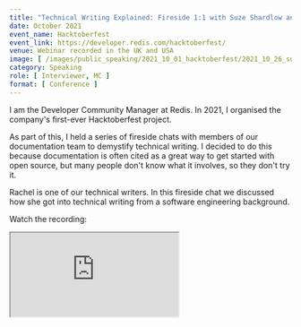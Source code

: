 ```yaml
---
title: "Technical Writing Explained: Fireside 1:1 with Suze Shardlow and Rachel Elledge"
date: October 2021
event_name: Hacktoberfest
event_link: https://developer.redis.com/hacktoberfest/
venue: Webinar recorded in the UK and USA
image: [ /images/public_speaking/2021_10_01_hacktoberfest/2021_10_26_suze_rachel_fireside/suze_rachel_fireside.jpg ]
category: Speaking
role: [ Interviewer, MC ]
format: [ Conference ]
---
```


I am the Developer Community Manager at Redis.  In 2021, I organised the company's first-ever Hacktoberfest project.

As part of this, I held a series of fireside chats with members of our documentation team to demystify technical writing.  I decided to do this because documentation is often cited as a great way to get started with open source, but many people don't know what it involves, so they don't try it.

Rachel is one of our technical writers.  In this fireside chat we discussed how she got into technical writing from a software engineering background.

Watch the recording:

<div class="embed-responsive embed-responsive-16by9">
  <iframe class="embed-responsive-item" src="https://www.youtube.com/embed/w6XAFmzhteU" allowfullscreen></iframe>
</div><br/>
